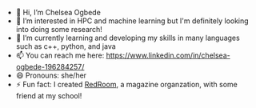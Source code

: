 - 👋 Hi, I’m Chelsea Ogbede
- 👀 I’m interested in HPC and machine learning but I'm definitely looking into doing some research!
- 🌱 I’m currently learning and developing my skills in many languages such as c++, python, and java
- 📫 You can reach me here: https://www.linkedin.com/in/chelsea-ogbede-196284257/ 
- 😄 Pronouns: she/her
- ⚡ Fun fact: I created [RedRoom](https://redroomdis.wordpress.com/homepage/?frame-nonce=a1d99cc100), a magazine organzation, with some friend at my school!

<!---
Zirimm/Zirimm is a ✨ special ✨ repository because its `README.md` (this file) appears on your GitHub profile.
You can click the Preview link to take a look at your changes.
--->
